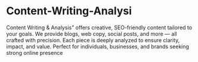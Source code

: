 # Content-Writing-Analysi
Content Writing &amp; Analysis" offers creative, SEO-friendly content tailored to your goals.   We provide blogs, web copy, social posts, and more — all crafted with precision.   Each piece is deeply analyzed to ensure clarity, impact, and value.   Perfect for individuals, businesses, and brands seeking strong online presence
